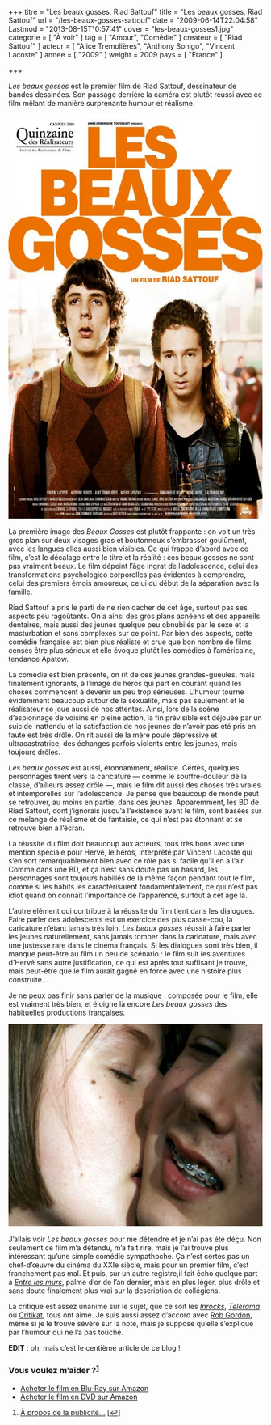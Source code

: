 +++
titre = "Les beaux gosses, Riad Sattouf"
title = "Les beaux gosses, Riad Sattouf"
url = "/les-beaux-gosses-sattouf"
date = "2009-06-14T22:04:58"
Lastmod = "2013-08-15T10:57:41"
cover = "les-beaux-gosses1.jpg"
categorie = [ "À voir" ]
tag = [ "Amour", "Comédie" ]
createur = [ "Riad Sattouf" ]
acteur = [ "Alice Tremolières", "Anthony Sonigo", "Vincent Lacoste" ]
annee = [ "2009" ]
weight = 2009
pays = [ "France" ]

+++

<p><em>Les beaux gosses</em> est le premier film de Riad Sattouf, dessinateur de bandes dessinées. Son passage derrière la caméra est plutôt réussi avec ce film mêlant de manière surprenante humour et réalisme.</p>
<div style="text-align: center;"><a href="http://www.allocine.fr/film/fichefilm_gen_cfilm=136666.html"><img src="les-beaux-gosses.jpg" alt="les-beaux-gosses.jpg" width="600" height="799" border="0" /></a></div>
<p>La première image des <em>Beaux Gosses</em> est plutôt frappante : on voit un très gros plan sur deux visages gras et boutonneux s&rsquo;embrasser goulûment, avec les langues elles aussi bien visibles. Ce qui frappe d&rsquo;abord avec ce film, c&rsquo;est le décalage entre le titre et la réalité : ces beaux gosses ne sont pas vraiment beaux. Le film dépeint l&rsquo;âge ingrat de l&rsquo;adolescence, celui des transformations psychologico corporelles pas évidentes à comprendre, celui des premiers émois amoureux, celui du début de la séparation avec la famille.</p>
<p>Riad Sattouf a pris le parti de ne rien cacher de cet âge, surtout pas ses aspects peu ragoûtants. On a ainsi des gros plans acnéens et des appareils dentaires, mais aussi des jeunes quelque peu obnubilés par le sexe et la masturbation et sans complexes sur ce point. Par bien des aspects, cette comédie française est bien plus réaliste et crue que bon nombre de films censés être plus sérieux et elle évoque plutôt les comédies à l&rsquo;américaine, tendance Apatow.</p>
<p>La comédie est bien présente, on rit de ces jeunes grandes-gueules, mais finalement ignorants, à l&rsquo;image du héros qui part en courant quand les choses commencent à devenir un peu trop sérieuses. L&rsquo;humour tourne évidemment beaucoup autour de la sexualité, mais pas seulement et le réalisateur se joue aussi de nos attentes. Ainsi, lors de la scène d&rsquo;espionnage de voisins en pleine action, la fin prévisible est déjouée par un suicide inattendu et la satisfaction de nos jeunes de n&rsquo;avoir pas été pris en faute est très drôle. On rit aussi de la mère poule dépressive et ultracastratrice, des échanges parfois violents entre les jeunes, mais toujours drôles.</p>
<p><em>Les beaux gosses</em> est aussi, étonnamment, réaliste. Certes, quelques personnages tirent vers la caricature — comme le souffre-douleur de la classe, d&rsquo;ailleurs assez drôle —, mais le film dit aussi des choses très vraies et intemporelles sur l&rsquo;adolescence. Je pense que beaucoup de monde peut se retrouver, au moins en partie, dans ces jeunes. Apparemment, les BD de Riad Sattouf, dont j&rsquo;ignorais jusqu&rsquo;à l&rsquo;existence avant le film, sont basées sur ce mélange de réalisme et de fantaisie, ce qui n&rsquo;est pas étonnant et se retrouve bien à l&rsquo;écran.</p>
<p>La réussite du film doit beaucoup aux acteurs, tous très bons avec une mention spéciale pour Hervé, le héros, interprété par Vincent Lacoste qui s&rsquo;en sort remarquablement bien avec ce rôle pas si facile qu&rsquo;il en a l&rsquo;air. Comme dans une BD, et ça n&rsquo;est sans doute pas un hasard, les personnages sont toujours habillés de la même façon pendant tout le film, comme si les habits les caractérisaient fondamentalement, ce qui n&rsquo;est pas idiot quand on connaît l&rsquo;importance de l&rsquo;apparence, surtout à cet âge là.</p>
<p>L&rsquo;autre élément qui contribue à la réussite du film tient dans les dialogues. Faire parler des adolescents est un exercice des plus casse-cou, la caricature n&rsquo;étant jamais très loin. <em>Les beaux gosses</em> réussit à faire parler les jeunes naturellement, sans jamais tomber dans la caricature, mais avec une justesse rare dans le cinéma français. Si les dialogues sont très bien, il manque peut-être au film un peu de scénario : le film suit les aventures d&rsquo;Hervé sans autre justification, ce qui est après tout suffisant je trouve, mais peut-être que le film aurait gagné en force avec une histoire plus construite&#8230;</p>
<p>Je ne peux pas finir sans parler de la musique : composée pour le film, elle est vraiment très bien, et éloigne là encore <em>Les beaux gosses</em> des habituelles productions françaises.</p>
<p><img class="aligncenter size-full wp-image-1587" title="beaux-gosses" src="beaux-gosses1.jpg" alt="beaux-gosses" width="600" height="400" /></p>
<p>J&rsquo;allais voir <em>Les beaux gosses</em> pour me détendre et je n&rsquo;ai pas été déçu. Non seulement ce film m&rsquo;a détendu, m&rsquo;a fait rire, mais je l&rsquo;ai trouvé plus intéressant qu&rsquo;une simple comédie sympathoche. Ça n&rsquo;est certes pas un chef-d&rsquo;œuvre du cinéma du XXIe siècle, mais pour un premier film, c&rsquo;est franchement pas mal. Et puis, sur un autre registre,il fait écho quelque part à <em><a href="http://voiretmanger.fr/2008/09/27/entre-les-murs-laurent-cantet/">Entre les murs</a></em>, palme d&rsquo;or de l&rsquo;an dernier, mais en plus léger, plus drôle et sans doute finalement plus vrai sur la description de collégiens.</p>
<p>La critique est assez unanime sur le sujet, que ce soit les <em><a href="http://www.lesinrocks.com/cine/cinema-article/article/les-beaux-gosses/">Inrocks</a></em>, <em><a href="http://www.telerama.fr/cinema/films/les-beaux-gosses,382348,critique.php">Télérama</a></em> ou <a href="http://critikat.com/Les-Beaux-Gosses.html">Critikat</a>, tous ont aimé. Je suis aussi assez d&rsquo;accord avec <a href="http://www.toujoursraison.com/2009/06/les-beaux-gosses.html">Rob Gordon</a>, même si je le trouve sévère sur la note, mais je suppose qu&rsquo;elle s&rsquo;explique par l&rsquo;humour qui ne l&rsquo;a pas touché.</p>
<p><strong>EDIT</strong> : oh, mais c&rsquo;est le centième article de ce blog !</p>
<div class="amazon">
<h3>Vous voulez m&rsquo;aider ?<sup><a href="#footnote_0_1563" id="identifier_0_1563" class="footnote-link footnote-identifier-link" title="&Agrave; propos de la publicit&eacute;&hellip;">1</a></sup></h3>
<ul>
<li><a href="http://www.amazon.fr/gp/product/B002LGX3DM/ref=as_li_ss_tl?ie=UTF8&#038;tag=leblogdenic07-21&#038;linkCode=as2&#038;camp=1642&#038;creative=19458&#038;creativeASIN=B002LGX3DM">Acheter le film en Blu-Ray sur Amazon</a></li>
<li><a href="http://www.amazon.fr/gp/product/B002LGX3DC/ref=as_li_ss_tl?ie=UTF8&#038;tag=leblogdenic07-21&#038;linkCode=as2&#038;camp=1642&#038;creative=19458&#038;creativeASIN=B002LGX3DC">Acheter le film en DVD sur Amazon</a></li>
</ul>
</div>
<ol class="footnotes"><li id="footnote_0_1563" class="footnote"><a href="http://voiretmanger.fr/a-propos/publicite/">À propos de la publicité…</a> [<a href="#identifier_0_1563" class="footnote-link footnote-back-link">&#8617;</a>]</li></ol>
